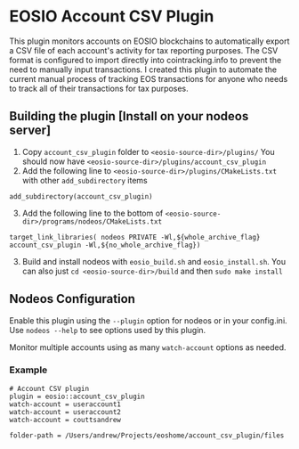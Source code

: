 # EOSIO Account CSV Plugin
This plugin monitors accounts on EOSIO blockchains to automatically export a CSV file of each account's activity for tax reporting purposes. The CSV format is configured to import directly into cointracking.info to prevent the need to manually input transactions. I created this plugin to automate the current manual process of tracking EOS transactions for anyone who needs to track all of their transactions for tax purposes.

## Building the plugin [Install on your nodeos server]
1. Copy `account_csv_plugin` folder to `<eosio-source-dir>/plugins/` You should now have `<eosio-source-dir>/plugins/account_csv_plugin`
2. Add the following line to `<eosio-source-dir>/plugins/CMakeLists.txt` with other `add_subdirectory` items
  ```
  add_subdirectory(account_csv_plugin)
  ```

3. Add the following line to the bottom of `<eosio-source-dir>/programs/nodeos/CMakeLists.txt`
  ```
  target_link_libraries( nodeos PRIVATE -Wl,${whole_archive_flag} account_csv_plugin -Wl,${no_whole_archive_flag})
  ```

3. Build and install nodeos with `eosio_build.sh` and `eosio_install.sh`. You can also just `cd <eosio-source-dir>/build` and then `sudo make install`

## Nodeos Configuration
Enable this plugin using the `--plugin` option for nodeos or in your config.ini. Use `nodeos --help` to see options used by this plugin.

Monitor multiple accounts using as many `watch-account` options as needed.

### Example
```
# Account CSV plugin
plugin = eosio::account_csv_plugin
watch-account = useraccount1
watch-account = useraccount2
watch-account = couttsandrew

folder-path = /Users/andrew/Projects/eoshome/account_csv_plugin/files
```
